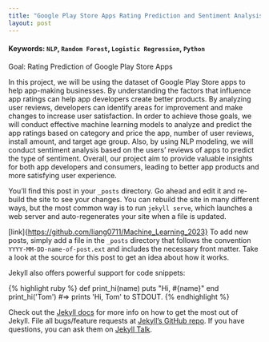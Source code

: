 ```yaml
---
title: "Google Play Store Apps Rating Prediction and Sentiment Analysis"
layout: post
---
```


#### Keywords: `NLP`, `Random Forest`, `Logistic Regression`, `Python`

Goal: Rating Prediction of Google Play Store Apps

In this project, we will be using the dataset of Google Play Store apps to help app-making businesses.
By understanding the factors that influence app ratings can help app developers create better products. By analyzing user reviews, developers can identify areas for improvement and make changes to increase user satisfaction.
In order to achieve those goals, we will conduct effective machine learning models to analyze and predict the app ratings based on category and price the app, number of user reviews, install amount, and target age group.
Also, by using NLP modeling, we will conduct sentiment analysis based on the users’ reviews of apps to predict the type of sentiment. Overall, our project aim to provide valuable insights for both app developers and consumers, leading to better app products and more satisfying user experience.

You’ll find this post in your `_posts` directory. Go ahead and edit it and re-build the site to see your changes. You can rebuild the site in many different ways, but the most common way is to run `jekyll serve`, which launches a web server and auto-regenerates your site when a file is updated.

[link]{https://github.com/liang0711/Machine_Learning_2023}
To add new posts, simply add a file in the `_posts` directory that follows the convention `YYYY-MM-DD-name-of-post.ext` and includes the necessary front matter. Take a look at the source for this post to get an idea about how it works.

Jekyll also offers powerful support for code snippets:

{% highlight ruby %}
def print_hi(name)
  puts "Hi, #{name}"
end
print_hi('Tom')
#=> prints 'Hi, Tom' to STDOUT.
{% endhighlight %}

Check out the [Jekyll docs][jekyll-docs] for more info on how to get the most out of Jekyll. File all bugs/feature requests at [Jekyll’s GitHub repo][jekyll-gh]. If you have questions, you can ask them on [Jekyll Talk][jekyll-talk].

[jekyll-docs]: http://jekyllrb.com/docs/home
[jekyll-gh]:   https://github.com/jekyll/jekyll
[jekyll-talk]: https://talk.jekyllrb.com/





